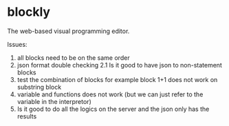 # blockly
The web-based visual programming editor.

Issues:

1. all blocks need to be on the same order
2. json format double checking
    2.1 Is it good to have json to non-statement blocks
3. test the combination of blocks for example block 1+1 does not work on substring block
4. variable and functions does not work (but we can just refer to the variable in the interpretor)
5. Is it good to do all the logics on the server and the json only has the results
